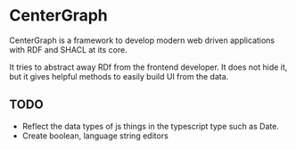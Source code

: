 # CenterGraph

CenterGraph is a framework to develop modern web driven applications with RDF and SHACL at its core.

It tries to abstract away RDf from the frontend developer. It does not hide it, but it gives helpful methods to easily build UI from the data.

## TODO

- Reflect the data types of js things in the typescript type such as Date.
- Create boolean, language string editors
